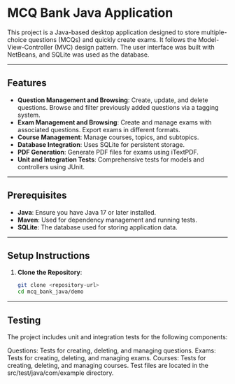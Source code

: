 # MCQ Bank Java Application

This project is a Java-based desktop application designed to store multiple-choice questions (MCQs) and quickly create exams. It follows the Model-View-Controller (MVC) design pattern. The user interface was built with NetBeans, and SQLite was used as the database.

---

## Features

- **Question Management and Browsing**: Create, update, and delete questions. Browse and filter previously added questions via a tagging system.
- **Exam Management and Browsing**: Create and manage exams with associated questions. Export exams in different formats.
- **Course Management**: Manage courses, topics, and subtopics.
- **Database Integration**: Uses SQLite for persistent storage.
- **PDF Generation**: Generate PDF files for exams using iTextPDF.
- **Unit and Integration Tests**: Comprehensive tests for models and controllers using JUnit.

---

## Prerequisites

- **Java**: Ensure you have Java 17 or later installed.
- **Maven**: Used for dependency management and running tests.
- **SQLite**: The database used for storing application data.

---

## Setup Instructions

1. **Clone the Repository**:
   ```bash
   git clone <repository-url>
   cd mcq_bank_java/demo

---

## Testing
The project includes unit and integration tests for the following components:

Questions: Tests for creating, deleting, and managing questions.
Exams: Tests for creating, deleting, and managing exams.
Courses: Tests for creating, deleting, and managing courses.
Test files are located in the src/test/java/com/example directory.
